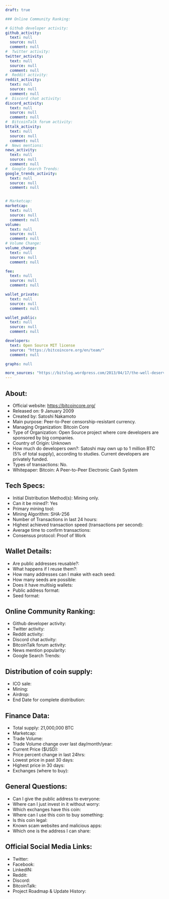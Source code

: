 ```yaml
---
draft: true

### Online Community Ranking:

# Github developer activity:
github_activity:
  text: null
  source: null
  comment: null
#  Twitter activity:
twitter_activity:
  text: null
  source: null
  comment: null
#  Reddit activity:
reddit_activity:
  text: null
  source: null
  comment: null
#  Discord chat activity:
discord_activity:
  text: null
  source: null
  comment: null
#  BitcoinTalk forum activity:
bttalk_activity:
  text: null
  source: null
  comment: null
#  News mentions:
news_activity:
  text: null
  source: null
  comment: null
#  Google Search Trends:
google_trends_activity:
  text: null
  source: null
  comment: null


# Marketcap:
marketcap:
  text: null
  source: null
  comment: null
volume:
  text: null
  source: null
  comment: null
# Volume Change:
volume_change:
  text: null
  source: null
  comment: null

fee:
  text: null
  source: null
  comment: null

wallet_private:
  text: null
  source: null
  comment: null

wallet_public:
  text: null
  source: null
  comment: null

developers:
  text: Open Source MIT license
  source: "https://bitcoincore.org/en/team/"
  comment: null

graphs: null

more_sources: "https://bitslog.wordpress.com/2013/04/17/the-well-deserved-fortune-of-satoshi-nakamoto/"
---
```

## About:

* Official website: https://bitcoincore.org/
* Released on: 9 January 2009
* Created by: Satoshi Nakamoto
* Main purpose: Peer-to-Peer censorship-resistant currency.
* Managing Organization: Bitcoin Core
* Type of Organization: Open Source project where core developers are sponsored by big companies.
* Country of Origin: Unknown
* How much do developers own?: Satoshi may own up to 1 million BTC (5% of total supply), according to studies. Current developers are privately funded.
* Types of transactions: No.
* Whitepaper: Bitcoin: A Peer-to-Peer Electronic Cash System

## Tech Specs:

* Initial Distribution Method(s): Mining only.
* Can it be mined?: Yes
* Primary mining tool:
* Mining Algorithm: SHA-256
* Number of Transactions in last 24 hours:
* Highest achieved transaction speed (transactions per second):
* Average time to confirm transactions:
* Consensus protocol: Proof of Work


## Wallet Details:

* Are public addresses reusable?:
* What happens if I reuse them?:
* How many addresses can I make with each seed:
* How many seeds are possible:
* Does it have multisig wallets:
* Public address format:
* Seed format:

## Online Community Ranking:

*  Github developer activity:
*  Twitter activity:
*  Reddit activity:
*  Discord chat activity:
*  BitcoinTalk forum activity:
*  News mention popularity:
*  Google Search Trends:

## Distribution of coin supply:

* ICO sale:
* Mining:
* Airdrop:
* End Date for complete distribution:

## Finance Data:

*   Total supply: 21,000,000 BTC
*   Marketcap:
*   Trade Volume:
*   Trade Volume change over last day/month/year:
*   Current Price ($USD):
*   Price percent change in last 24hrs:
*   Lowest price in past 30 days:
*   Highest price in 30 days:
*   Exchanges (where to buy):

## General Questions:


*   Can I give the public address to everyone:
*   Where can I just invest in it without worry:
*   Which exchanges have this coin:
*   Where can I use this coin to buy something:
*   Is this coin legal:
*   Known scam websites and malicious apps:
*   Which one is the address I can share:

## Official Social Media Links:

*   Twitter:
*   Facebook:
*   LinkedIN:
*   Reddit:
*   Discord:
*   BitcoinTalk:
*   Project Roadmap & Update History:
